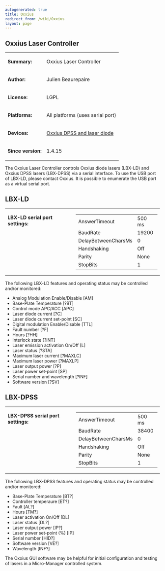 ```yaml
---
autogenerated: true
title: Oxxius
redirect_from: /wiki/Oxxius
layout: page
---
```


## Oxxius Laser Controller

<table>
<tr>
<td markdown="1">

**Summary:**

</td>
<td markdown="1">

Oxxius Laser Controller

</td>
</tr>
<tr>
<td markdown="1">

**Author:**

</td>
<td markdown="1">

Julien Beaurepaire

</td>
</tr>
<tr>
<td markdown="1">

**License:**

</td>
<td markdown="1">

LGPL

</td>
</tr>
<tr>
<td markdown="1">

**Platforms:**

</td>
<td markdown="1">

All platforms (uses serial port)

</td>
</tr>
<tr>
<td markdown="1">

**Devices:**

</td>
<td markdown="1">

[Oxxius DPSS and laser diode](http://www.oxxius.com)

</td>
</tr>
<tr>
<td markdown="1">

**Since version:**

</td>
<td markdown="1">

1.4.15

</td>
</tr>
</table>

The Oxxius Laser Controller controls Oxxius diode lasers (LBX-LD) and
Oxxius DPSS lasers (LBX-DPSS) via a serial interface. To use the USB
port of LBX-LD, please contact Oxxius. It is possible to enumerate the
USB port as a virtual serial port.

## LBX-LD

<table>
<tr>
<td markdown="1" valign=top>

**LBX-LD serial port settings:**

</td>
<td markdown="1" valign=top>

|                     |        |
|---------------------|--------|
| AnswerTimeout       | 500 ms |
| BaudRate            | 19200  |
| DelayBetweenCharsMs | 0      |
| Handshaking         | Off    |
| Parity              | None   |
| StopBits            | 1      |

</td>
</tr>
</table>

The following LBX-LD features and operating status may be controlled
and/or monitored:

-   Analog Modulation Enable/Disable \[AM\]
-   Base-Plate Temperature \[?BT\]
-   Control mode APC/ACC \[APC\]
-   Laser diode current \[?C\]
-   Laser diode current set-point \[SC\]
-   Digital modulation Enable/Disable \[TTL\]
-   Fault number \[?F\]
-   Hours \[?HH\]
-   Interlock state \[?INT\]
-   Laser emission activation On/Off \[L\]
-   Laser status \[?STA\]
-   Maximum laser current \[?MAXLC\]
-   Maximum laser power \[?MAXLP\]
-   Laser output power \[?P\]
-   Laser power set-point \[SP\]
-   Serial number and wavelength \[?INF\]
-   Software version \[?SV\]

## LBX-DPSS

<table>
<tr>
<td markdown="1" valign=top>

**LBX-DPSS serial port settings:**

</td>
<td markdown="1" valign=top>

|                     |        |
|---------------------|--------|
| AnswerTimeout       | 500 ms |
| BaudRate            | 38400  |
| DelayBetweenCharsMs | 0      |
| Handshaking         | Off    |
| Parity              | None   |
| StopBits            | 1      |

</td>
</tr>
</table>

The following LBX-DPSS features and operating status may be controlled
and/or monitored:

-   Base-Plate Temperature \[BT?\]
-   Controller temperaure \[ET?\]
-   Fault \[AL?\]
-   Hours \[TM?\]
-   Laser activation On/Off \[DL\]
-   Laser status \[DL?\]
-   Laser output power \[IP?\]
-   Laser power set-point (%) \[IP\]
-   Serial number \[HID?\]
-   Software version \[VE?\]
-   Wavelength \[INF?\]

The Oxxius GUI software may be helpful for initial configuration and
testing of lasers in a Micro-Manager controlled system.
